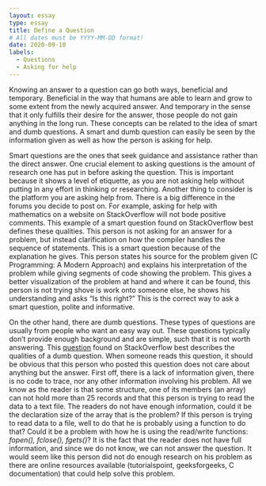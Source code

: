 ```yaml
---
layout: essay
type: essay
title: Define a Question
# All dates must be YYYY-MM-DD format!
date: 2020-09-10
labels:
  - Questions
  - Asking for help
---
```


Knowing an answer to a question can go both ways, beneficial and temporary. Beneficial in the way that humans are able to learn and grow to some extent from the newly acquired answer. And temporary in the sense that it only fulfills their desire for the answer, those people do not gain anything in the long run. These concepts can be related to the idea of smart and dumb questions. A smart and dumb question can easily be seen by the information given as well as how the person is asking for help.

Smart questions are the ones that seek guidance and assistance rather than the direct answer. One crucial element to asking questions is the amount of research one has put in before asking the question. This is important because it shows a level of etiquette, as you are not asking help without putting in any effort in thinking or researching. Another thing to consider is the platform you are asking help from. There is a big difference in the forums you decide to post on. For example, asking for help with mathematics on a website on StackOverflow will not bode positive comments. This example of a smart question found on StackOverflow best defines these qualities. This person is not asking for an answer for a problem, but instead clarification on how the compiler handles the sequence of statements. This is a smart question because of the explanation he gives. This person states his source for the problem given (C Programming: A Modern Approach) and explains his interpretation of the problem while giving segments of code showing the problem. This gives a better visualization of the problem at hand and where it can be found, this person is not trying shove is work onto someone else, he shows his understanding and asks “Is this right?” This is the correct way to ask a smart question, polite and informative.

On the other hand, there are dumb questions. These types of questions are usually from people who want an easy way out. These questions typically don’t provide enough background and are simple, such that it is not worth answering. This [question](https://stackoverflow.com/questions/63837505/c-programme-failed-to-store-large-array-of-struc) found on StackOverflow best describes the qualities of a dumb question. When someone reads this question, it should be obvious that this person who posted this question does not care about anything but the answer. First off, there is a lack of information given, there is no code to trace, nor any other information involving his problem. All we know as the reader is that some structure, one of its members (an array) can not hold more than 25 records and that this person is trying to read the data to a text file. The readers do not have enough information, could it be the declaration size of the array that is the problem? If this person is trying to read data to a file, well to do that he is probably using a function to do that? Could it be a problem with how he is using the read/write functions: *fopen(), fclose(), fgets()*? It is the fact that the reader does not have full information, and since we do not know, we can not answer the question. It would seem like this person did not do enough research on his problem as there are online resources available (tutorialspoint, geeksforgeeks, C documentation) that could help solve this problem.
